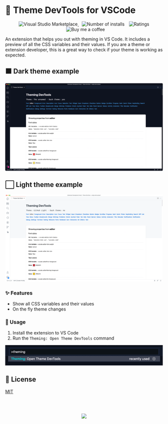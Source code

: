 # 💅 Theme DevTools for VSCode

<p align="center">
  <a href="https://marketplace.visualstudio.com/items?itemName=eliostruyf.vscode-theming-devtools" title="Check it out on the Visual Studio Marketplace">
    <img src="https://vsmarketplacebadge.apphb.com/version/eliostruyf.vscode-theming-devtools.svg" alt="Visual Studio Marketplace" style="display: inline-block" />
  </a>

  <img src="https://vsmarketplacebadge.apphb.com/installs/eliostruyf.vscode-theming-devtools.svg" alt="Number of installs"  style="display: inline-block;margin-left:10px" />
  
  <img src="https://vsmarketplacebadge.apphb.com/rating/eliostruyf.vscode-theming-devtools.svg" alt="Ratings" style="display: inline-block;margin-left:10px" />

  <a href="https://www.buymeacoffee.com/zMeFRy9" title="Buy me a coffee" style="margin-left:10px">
    <img src="https://img.shields.io/badge/Buy%20me%20a%20coffee-€%203-blue?logo=buy-me-a-coffee&style=flat" alt="Buy me a coffee" style="display: inline-block" />
  </a>
</p>

An extension that helps you out with theming in VS Code. It includes a preview of all the CSS variables and their values. If you are a theme or extension developer, this is a great way to check if your theme is working as expected.

## ⬛️ Dark theme example

<p align="center">
  <img src="./assets/dark-theme.png" alt="Dark theme" style="display: inline-block" />
</p>

## ⬜️ Light theme example

<p align="center">
  <img src="./assets/light-theme.png" alt="light theme" style="display: inline-block" />
</p>

### ✨ Features

- Show all CSS variables and their values
- On the fly theme changes

### 🚀 Usage

1. Install the extension to VS Code
2. Run the `Theming: Open Theme DevTools` command

<p align="center">
  <img src="./assets/theme-command.png" alt="Theme command" style="display: inline-block" />
</p>

## 🔑 License

[MIT](./LICENSE)

<br />
<br />

<p align="center">
  <a href="https://visitorbadge.io/status?path=https%3A%2F%2Fgithub.com%2Festruyf%2Fvscode-theming-devtools"><img src="https://api.visitorbadge.io/api/visitors?path=https%3A%2F%2Fgithub.com%2Festruyf%2Fvscode-theming-devtools&countColor=%23263759" /></a>
</p>